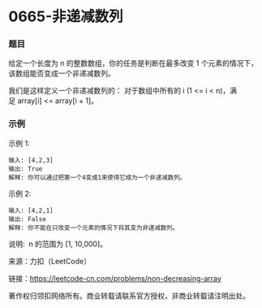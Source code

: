 # 0665-非递减数列

### 题目

给定一个长度为 n 的整数数组，你的任务是判断在最多改变 1 个元素的情况下，该数组能否变成一个非递减数列。

我们是这样定义一个非递减数列的： 对于数组中所有的 i (1 <= i < n)，满足 array[i] <= array[i + 1]。

### 示例

示例 1:

    输入: [4,2,3]
    输出: True
    解释: 你可以通过把第一个4变成1来使得它成为一个非递减数列。
示例 2:

    输入: [4,2,1]
    输出: False
    解释: 你不能在只改变一个元素的情况下将其变为非递减数列。

说明:  n 的范围为 [1, 10,000]。

来源：力扣（LeetCode）

链接：https://leetcode-cn.com/problems/non-decreasing-array

著作权归领扣网络所有。商业转载请联系官方授权，非商业转载请注明出处。